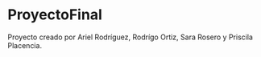 # ProyectoFinal
Proyecto creado por Ariel Rodríguez, Rodrígo Ortiz, Sara Rosero y Priscila Placencia.
